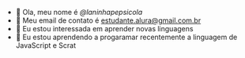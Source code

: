 - 👋 Ola, meu nome é *@laninhapepsicola*
- 🌟 Meu email de contato é estudante.alura@gmail.com.br
- 👀 Eu estou interessada em aprender novas linguagens
- 🌱 Eu estou aprendendo a progaramar recentemente a linguagem de JavaScript e Scrat
